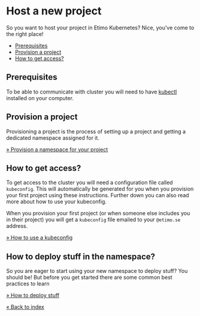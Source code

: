 # Host a new project

So you want to host your project in Etimo Kubernetes? Nice, you've come to the right place!

<!-- vscode-markdown-toc -->

- [Prerequisites](#prerequisites)
- [Provision a project](#provision-a-project)
- [How to get access?](#how-to-get-access?)

<!-- vscode-markdown-toc-config
	numbering=false
	autoSave=true
	/vscode-markdown-toc-config -->
<!-- /vscode-markdown-toc -->

## <a name='prerequisites'></a>Prerequisites

To be able to communicate with cluster you will need to have [kubectl](https://kubernetes.io/docs/tasks/tools/#kubectl) installed on your computer.

## <a name='provision-a-project'></a>Provision a project

Provisioning a project is the process of setting up a project and getting a dedicated namespace assigned for it.

[» Provision a namespace for your project](./Provisioning.md)

## <a name='how-to-get-access?'></a>How to get access?

To get access to the cluster you will need a configuration file called `kubeconfig`. This will automatically be generated for you when you provision your first project using these instructions. Further down you can also read more about how to use your kubeconfig.

When you provision your first project (or when someone else includes you in their project) you will get a `kubeconfig` file emailed to your `@etimo.se` address.

[» How to use a kubeconfig](./Kubeconfig.md)

## How to deploy stuff in the namespace?

So you are eager to start using your new namespace to deploy stuff? You should be! But before you get started there are some common best practices to learn

[» How to deploy stuff](./Deploy.md)

[« Back to index](./README.md)
